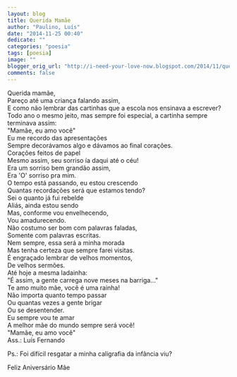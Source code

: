 ```yaml
---
layout: blog
title: Querida Mamãe
author: "Paulino, Luís"
date: "2014-11-25 00:40"
dedicate: ""
categories: "poesia"
tags: [poesia]
image: ""
blogger_orig_url: "http://i-need-your-love-now.blogspot.com/2014/11/querida-mamae.html"
comments: false
---
```


Querida mamãe,\
Pareço até uma criança falando assim,\
E como não lembrar das cartinhas que a escola nos ensinava a escrever?\
Todo ano o mesmo jeito, mas sempre foi especial, a cartinha sempre terminava assim:\
"Mamãe, eu amo você"\
Eu me recordo das apresentações\
Sempre decorávamos algo e dávamos ao final corações.\
Corações feitos de papel\
Mesmo assim, seu sorriso ía daqui até o céu!\
Era um sorriso bem grandão assim,\
Era 'O' sorriso pra mim.\
O tempo está passando, eu estou crescendo\
Quantas recordações será que estamos tendo?\
Sei o quanto já fui rebelde\
Aliás, ainda estou sendo\
Mas, conforme vou envelhecendo,\
Vou amadurecendo.\
Não costumo ser bom com palavras faladas,\
Somente com palavras escritas.\
Nem sempre, essa será a minha morada\
Mas tenha certeza que sempre farei visitas.\
É engraçado lembrar de velhos momentos,\
De velhos sermões.\
Até hoje a mesma ladainha:\
"É assim, a gente carrega nove meses na barriga..."\
Te amo muito mãe, você é uma rainha!\
Não importa quanto tempo passar\
Ou quantas vezes a gente brigar\
Ou se desentender.\
Eu sempre vou te amar\
A melhor mãe do mundo sempre será você!\
"Mamãe, eu amo você"\
Ass.: Luís Fernando

Ps.: Foi difícil resgatar a minha caligrafia da infância viu?

Feliz Aniversário Mãe
